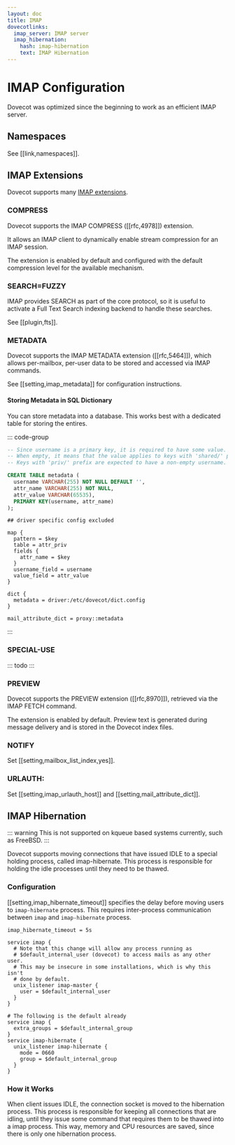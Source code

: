 ```yaml
---
layout: doc
title: IMAP
dovecotlinks:
  imap_server: IMAP server
  imap_hibernation:
    hash: imap-hibernation
    text: IMAP Hibernation
---
```


# IMAP Configuration

Dovecot was optimized since the beginning to work as an efficient IMAP server.

## Namespaces

See [[link,namespaces]].

## IMAP Extensions

Dovecot supports many [IMAP extensions](https://imapwiki.org/Specs).

### COMPRESS

Dovecot supports the IMAP COMPRESS ([[rfc,4978]]) extension.

It allows an IMAP client to dynamically enable stream compression for an
IMAP session.

The extension is enabled by default and configured with the default
compression level for the available mechanism.

### SEARCH=FUZZY

IMAP provides SEARCH as part of the core protocol, so it is useful to activate
a Full Text Search indexing backend to handle these searches.

See [[plugin,fts]].

### METADATA

Dovecot supports the IMAP METADATA extension ([[rfc,5464]]), which allows
per-mailbox, per-user data to be stored and accessed via IMAP commands.

See [[setting,imap_metadata]] for configuration instructions.

#### Storing Metadata in SQL Dictionary

You can store metadata into a database. This works best with a dedicated table
for storing the entires.

::: code-group
```sql [SQL Schema]
-- Since username is a primary key, it is required to have some value.
-- When empty, it means that the value applies to keys with 'shared/' prefix.
-- Keys with 'priv/' prefix are expected to have a non-empty username.

CREATE TABLE metadata (
  username VARCHAR(255) NOT NULL DEFAULT '',
  attr_name VARCHAR(255) NOT NULL,
  attr_value VARCHAR(65535),
  PRIMARY KEY(username, attr_name)
);
```

```[/etc/dovecot/dict.config]
## driver specific config excluded

map {
  pattern = $key
  table = attr_priv
  fields {
    attr_name = $key
  }
  username_field = username
  value_field = attr_value
}
```

```[/etc/dovecot/dovecot.conf]
dict {
  metadata = driver:/etc/dovecot/dict.config
}

mail_attribute_dict = proxy::metadata
```
:::

### SPECIAL-USE

::: todo
:::

### PREVIEW

Dovecot supports the PREVIEW extension ([[rfc,8970]]), retrieved
via the IMAP FETCH command.

The extension is enabled by default. Preview text is generated during
message delivery and is stored in the Dovecot index files.

### NOTIFY

Set [[setting,mailbox_list_index,yes]].

### URLAUTH:

Set [[setting,imap_urlauth_host]] and [[setting,mail_attribute_dict]].

## IMAP Hibernation

::: warning
This is not supported on kqueue based systems currently, such as FreeBSD.
:::

Dovecot supports moving connections that have issued IDLE to a special holding
process, called imap-hibernate. This process is responsible for holding the
idle processes until they need to be thawed.

### Configuration

[[setting,imap_hibernate_timeout]] specifies the delay before moving users to
`imap-hibernate` process. This requires inter-process communication between
`imap` and `imap-hibernate` process.

```[dovecot.conf]
imap_hibernate_timeout = 5s

service imap {
  # Note that this change will allow any process running as
  # $default_internal_user (dovecot) to access mails as any other user.
  # This may be insecure in some installations, which is why this isn't
  # done by default.
  unix_listener imap-master {
    user = $default_internal_user
  }
}

# The following is the default already
service imap {
  extra_groups = $default_internal_group
}
service imap-hibernate {
  unix_listener imap-hibernate {
    mode = 0660
    group = $default_internal_group
  }
}
```

### How it Works

When client issues IDLE, the connection socket is moved to the hibernation
process. This process is responsible for keeping all connections that are
idling, until they issue some command that requires them to be thawed into a
imap process. This way, memory and CPU resources are saved, since there is only
one hibernation process.
